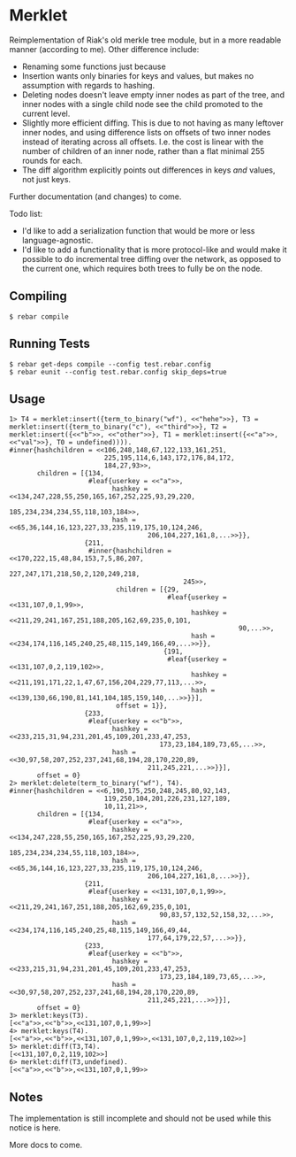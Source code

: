 # Merklet #

Reimplementation of Riak's old merkle tree module, but in a more readable
manner (according to me). Other difference include:

- Renaming some functions just because
- Insertion wants only binaries for keys and values, but makes no assumption
  with regards to hashing.
- Deleting nodes doesn't leave empty inner nodes as part of the tree, and
  inner nodes with a single child node see the child promoted to the current
  level.
- Slightly more efficient diffing. This is due to not having as many leftover
  inner nodes, and using difference lists on offsets of two inner nodes instead
  of iterating across all offsets. I.e. the cost is linear with the number of
  children of an inner node, rather than a flat minimal 255 rounds for each.
- The diff algorithm explicitly points out differences in keys *and* values,
  not just keys.

Further documentation (and changes) to come.

Todo list:

- I'd like to add a serialization function that would be more or less
  language-agnostic.
- I'd like to add a functionality that is more protocol-like and would
  make it possible to do incremental tree diffing over the network, as
  opposed to the current one, which requires both trees to fully be on the
  node.

## Compiling ##

    $ rebar compile

## Running Tests

    $ rebar get-deps compile --config test.rebar.config
    $ rebar eunit --config test.rebar.config skip_deps=true

## Usage

```
1> T4 = merklet:insert({term_to_binary("wf"), <<"hehe">>}, T3 = merklet:insert({term_to_binary("c"), <<"third">>}, T2 = merklet:insert({<<"b">>, <<"other">>}, T1 = merklet:insert({<<"a">>, <<"val">>}, T0 = undefined)))).
#inner{hashchildren = <<106,248,148,67,122,133,161,251,
                        225,195,114,6,143,172,176,84,172,
                        184,27,93>>,
       children = [{134,
                    #leaf{userkey = <<"a">>,
                          hashkey = <<134,247,228,55,250,165,167,252,225,93,29,220,
                                      185,234,234,234,55,118,103,184>>,
                          hash = <<65,36,144,16,123,227,33,235,119,175,10,124,246,
                                   206,104,227,161,8,...>>}},
                   {211,
                    #inner{hashchildren = <<170,222,15,48,84,153,7,5,86,207,
                                            227,247,171,218,50,2,120,249,218,
                                            245>>,
                           children = [{29,
                                        #leaf{userkey = <<131,107,0,1,99>>,
                                              hashkey = <<211,29,241,167,251,188,205,162,69,235,0,101,
                                                          90,...>>,
                                              hash = <<234,174,116,145,240,25,48,115,149,166,49,...>>}},
                                       {191,
                                        #leaf{userkey = <<131,107,0,2,119,102>>,
                                              hashkey = <<211,191,171,22,1,47,67,156,204,229,77,113,...>>,
                                              hash = <<139,130,66,190,81,141,104,185,159,140,...>>}}],
                           offset = 1}},
                   {233,
                    #leaf{userkey = <<"b">>,
                          hashkey = <<233,215,31,94,231,201,45,109,201,233,47,253,
                                      173,23,184,189,73,65,...>>,
                          hash = <<30,97,58,207,252,237,241,68,194,28,170,220,89,
                                   211,245,221,...>>}}],
       offset = 0}
2> merklet:delete(term_to_binary("wf"), T4).
#inner{hashchildren = <<6,190,175,250,248,245,80,92,143,
                        119,250,104,201,226,231,127,189,
                        10,11,21>>,
       children = [{134,
                    #leaf{userkey = <<"a">>,
                          hashkey = <<134,247,228,55,250,165,167,252,225,93,29,220,
                                      185,234,234,234,55,118,103,184>>,
                          hash = <<65,36,144,16,123,227,33,235,119,175,10,124,246,
                                   206,104,227,161,8,...>>}},
                   {211,
                    #leaf{userkey = <<131,107,0,1,99>>,
                          hashkey = <<211,29,241,167,251,188,205,162,69,235,0,101,
                                      90,83,57,132,52,158,32,...>>,
                          hash = <<234,174,116,145,240,25,48,115,149,166,49,44,
                                   177,64,179,22,57,...>>}},
                   {233,
                    #leaf{userkey = <<"b">>,
                          hashkey = <<233,215,31,94,231,201,45,109,201,233,47,253,
                                      173,23,184,189,73,65,...>>,
                          hash = <<30,97,58,207,252,237,241,68,194,28,170,220,89,
                                   211,245,221,...>>}}],
       offset = 0}
3> merklet:keys(T3).
[<<"a">>,<<"b">>,<<131,107,0,1,99>>]
4> merklet:keys(T4).
[<<"a">>,<<"b">>,<<131,107,0,1,99>>,<<131,107,0,2,119,102>>]
5> merklet:diff(T3,T4).
[<<131,107,0,2,119,102>>]
6> merklet:diff(T3,undefined).
[<<"a">>,<<"b">>,<<131,107,0,1,99>>
```

## Notes ##

The implementation is still incomplete and should not be used while this notice
is here.

More docs to come.
